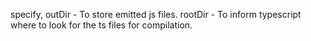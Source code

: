 specify,
outDir - To store emitted js files.
rootDir - To inform typescript where to look for the ts files for compilation.
